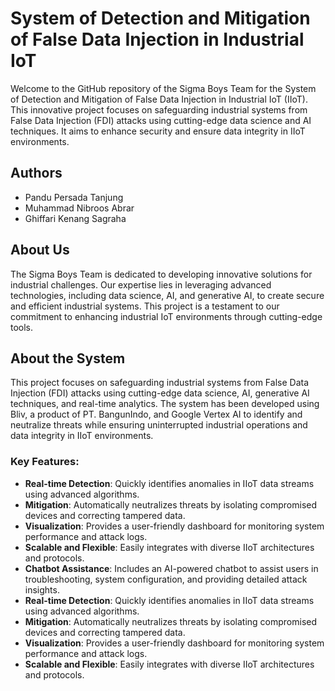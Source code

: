 # System of Detection and Mitigation of False Data Injection in Industrial IoT

Welcome to the GitHub repository of the Sigma Boys Team for the System of Detection and Mitigation of False Data Injection in Industrial IoT (IIoT). This innovative project focuses on safeguarding industrial systems from False Data Injection (FDI) attacks using cutting-edge data science and AI techniques. It aims to enhance security and ensure data integrity in IIoT environments.

## Authors
- Pandu Persada Tanjung
- Muhammad Nibroos Abrar
- Ghiffari Kenang Sagraha

## About Us
The Sigma Boys Team is dedicated to developing innovative solutions for industrial challenges. Our expertise lies in leveraging advanced technologies, including data science, AI, and generative AI, to create secure and efficient industrial systems. This project is a testament to our commitment to enhancing industrial IoT environments through cutting-edge tools.

## About the System
This project focuses on safeguarding industrial systems from False Data Injection (FDI) attacks using cutting-edge data science, AI, generative AI techniques, and real-time analytics. The system has been developed using Bliv, a product of PT. BangunIndo, and Google Vertex AI to identify and neutralize threats while ensuring uninterrupted industrial operations and data integrity in IIoT environments.

### Key Features:
- **Real-time Detection**: Quickly identifies anomalies in IIoT data streams using advanced algorithms.
- **Mitigation**: Automatically neutralizes threats by isolating compromised devices and correcting tampered data.
- **Visualization**: Provides a user-friendly dashboard for monitoring system performance and attack logs.
- **Scalable and Flexible**: Easily integrates with diverse IIoT architectures and protocols.
- **Chatbot Assistance**: Includes an AI-powered chatbot to assist users in troubleshooting, system configuration, and providing detailed attack insights.
- **Real-time Detection**: Quickly identifies anomalies in IIoT data streams using advanced algorithms.
- **Mitigation**: Automatically neutralizes threats by isolating compromised devices and correcting tampered data.
- **Visualization**: Provides a user-friendly dashboard for monitoring system performance and attack logs.
- **Scalable and Flexible**: Easily integrates with diverse IIoT architectures and protocols.
